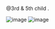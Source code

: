 @3rd & 5th child .  

![image](https://github.com/NAAKY0/NAAKY0/assets/144959712/c5d2faa7-1900-43e0-be2f-f72432cf79db) ![image](https://github.com/NAAKY0/NAAKY0/assets/144959712/207a08da-330e-42e1-a767-e0961edf6048)


<!--
**NAAKY0/NAAKY0** is a ✨ _special_ ✨ repository because its `README.md` (this file) appears on your GitHub profile.

Here are some ideas to get you started:

- 🔭 I’m currently working on ...
- 🌱 I’m currently learning ...
- 👯 I’m looking to collaborate on ...
- 🤔 I’m looking for help with ...
- 💬 Ask me about ...
- 📫 How to reach me: ...
- 😄 Pronouns: ...
- ⚡ Fun fact: ...
-->
